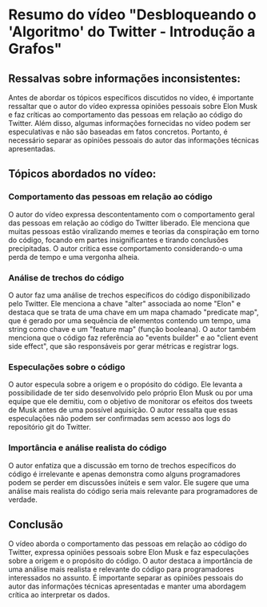 # Resumo do vídeo "Desbloqueando o 'Algoritmo' do Twitter - Introdução a Grafos"

## Ressalvas sobre informações inconsistentes:
Antes de abordar os tópicos específicos discutidos no vídeo, é importante ressaltar que o autor do vídeo expressa opiniões pessoais sobre Elon Musk e faz críticas ao comportamento das pessoas em relação ao código do Twitter. Além disso, algumas informações fornecidas no vídeo podem ser especulativas e não são baseadas em fatos concretos. Portanto, é necessário separar as opiniões pessoais do autor das informações técnicas apresentadas.

## Tópicos abordados no vídeo:

### Comportamento das pessoas em relação ao código
O autor do vídeo expressa descontentamento com o comportamento geral das pessoas em relação ao código do Twitter liberado. Ele menciona que muitas pessoas estão viralizando memes e teorias da conspiração em torno do código, focando em partes insignificantes e tirando conclusões precipitadas. O autor critica esse comportamento considerando-o uma perda de tempo e uma vergonha alheia.

### Análise de trechos do código
O autor faz uma análise de trechos específicos do código disponibilizado pelo Twitter. Ele menciona a chave "alter" associada ao nome "Elon" e destaca que se trata de uma chave em um mapa chamado "predicate map", que é gerado por uma sequência de elementos contendo um tempo, uma string como chave e um "feature map" (função booleana). O autor também menciona que o código faz referência ao "events builder" e ao "client event side effect", que são responsáveis por gerar métricas e registrar logs.

### Especulações sobre o código
O autor especula sobre a origem e o propósito do código. Ele levanta a possibilidade de ter sido desenvolvido pelo próprio Elon Musk ou por uma equipe que ele demitiu, com o objetivo de monitorar os efeitos dos tweets de Musk antes de uma possível aquisição. O autor ressalta que essas especulações não podem ser confirmadas sem acesso aos logs do repositório git do Twitter.

### Importância e análise realista do código
O autor enfatiza que a discussão em torno de trechos específicos do código é irrelevante e apenas demonstra como alguns programadores podem se perder em discussões inúteis e sem valor. Ele sugere que uma análise mais realista do código seria mais relevante para programadores de verdade.

## Conclusão
O vídeo aborda o comportamento das pessoas em relação ao código do Twitter, expressa opiniões pessoais sobre Elon Musk e faz especulações sobre a origem e o propósito do código. O autor destaca a importância de uma análise mais realista e relevante do código para programadores interessados no assunto. É importante separar as opiniões pessoais do autor das informações técnicas apresentadas e manter uma abordagem crítica ao interpretar os dados.